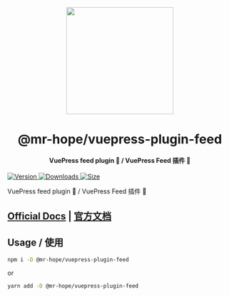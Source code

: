 <!-- markdownlint-disable -->
<p align="center">
  <img width="240" src="https://vuepress-theme-hope.mrhope.site/logo.svg" style="text-align: center;"/>
</p>
<h1 align="center">@mr-hope/vuepress-plugin-feed</h1>
<h4 align="center">VuePress feed plugin 📡 / VuePress Feed 插件 📡</h4>

[![Version](https://img.shields.io/npm/v/@mr-hope/vuepress-plugin-feed.svg?style=flat-square&logo=npm) ![Downloads](https://img.shields.io/npm/dm/@mr-hope/vuepress-plugin-feed.svg?style=flat-square&logo=npm) ![Size](https://img.shields.io/bundlephobia/min/@mr-hope/vuepress-plugin-feed?style=flat-square&logo=npm)](https://www.npmjs.com/package/@mr-hope/vuepress-plugin-feed)

<!-- markdownlint-restore -->

VuePress feed plugin 📡 / VuePress Feed 插件 📡

## [Official Docs](https://vuepress-theme-hope.mrhope.site/feed/) | [官方文档](https://vuepress-theme-hope.mrhope.site/feed/zh/)

## Usage / 使用

```bash
npm i -D @mr-hope/vuepress-plugin-feed
```

or

```bash
yarn add -D @mr-hope/vuepress-plugin-feed
```
